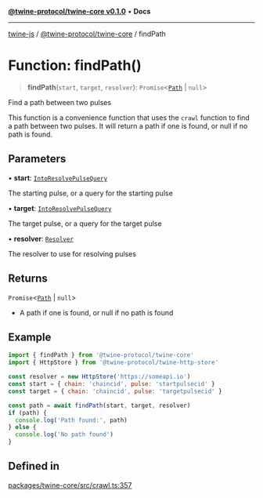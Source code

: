 [**@twine-protocol/twine-core v0.1.0**](../index.md) • **Docs**

***

[twine-js](../../../index.md) / [@twine-protocol/twine-core](../index.md) / findPath

# Function: findPath()

> **findPath**(`start`, `target`, `resolver`): `Promise`\<[`Path`](../type-aliases/Path.md) \| `null`\>

Find a path between two pulses

This function is a convenience function that uses the `crawl` function to
find a path between two pulses. It will return a path if one is found, or
null if no path is found.

## Parameters

• **start**: [`IntoResolvePulseQuery`](../type-aliases/IntoResolvePulseQuery.md)

The starting pulse, or a query for the starting pulse

• **target**: [`IntoResolvePulseQuery`](../type-aliases/IntoResolvePulseQuery.md)

The target pulse, or a query for the target pulse

• **resolver**: [`Resolver`](../interfaces/Resolver.md)

The resolver to use for resolving pulses

## Returns

`Promise`\<[`Path`](../type-aliases/Path.md) \| `null`\>

- A path if one is found, or null if no path is found

## Example

```js
import { findPath } from '@twine-protocol/twine-core'
import { HttpStore } from '@twine-protocol/twine-http-store'

const resolver = new HttpStore('https://someapi.io')
const start = { chain: 'chaincid', pulse: 'startpulsecid' }
const target = { chain: 'chaincid', pulse: 'targetpulsecid' }

const path = await findPath(start, target, resolver)
if (path) {
  console.log('Path found:', path)
} else {
  console.log('No path found')
}
```

## Defined in

[packages/twine-core/src/crawl.ts:357](https://github.com/twine-protocol/twine-js/blob/fb5041c7a2da4a796f653066248604ca1c5dccc6/packages/twine-core/src/crawl.ts#L357)

